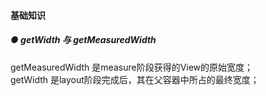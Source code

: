 #### 基础知识

##### ● getWidth 与 getMeasuredWidth 
getMeasuredWidth 是measure阶段获得的View的原始宽度；  
getWidth 是layout阶段完成后，其在父容器中所占的最终宽度；  

